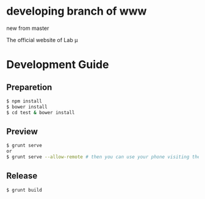 developing branch of www
===

new from master

The official website of Lab μ

Development Guide
===

Preparetion
---
```bash
$ npm install
$ bower install
$ cd test & bower install
```

Preview
---
```bash
$ grunt serve
or
$ grunt serve --allow-remote # then you can use your phone visiting the site
```

Release
---
```bash
$ grunt build
```
